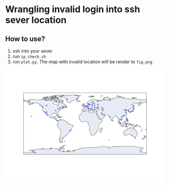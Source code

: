 # Wrangling invalid login into ssh sever location

## How to use?
1. ssh into your sever
2. run `ip_check.sh`
3. run `plot.py`.
The map with invalid location will be render to `fig.png`


![maps](https://raw.githubusercontent.com/vuthanhdatt/invalid-ssh-location/main/fig.png)